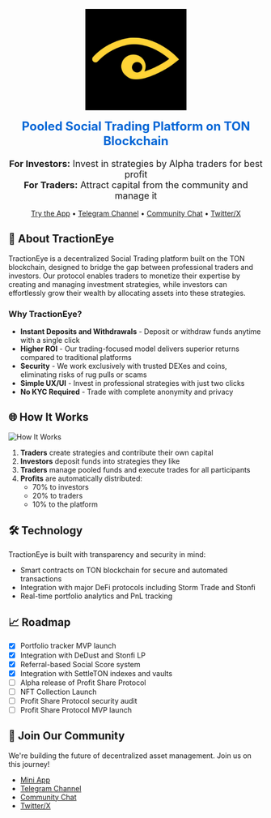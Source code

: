 <p align="center">
  <img src="/profile/assets/TractionEye logo.jpg" alt="TractionEye Logo" width="200"/>
</p>

  <h2 align="center" style="font-size: 24px; margin-top: 10px; color: #0366d6;">
    Pooled Social Trading Platform on TON Blockchain
  </h2>
  
  <p align="center" style="font-size: 18px; margin: 16px 0;">
    <b>For Investors:</b> Invest in strategies by Alpha traders for best profit<br>
    <b>For Traders:</b> Attract capital from the community and manage it
  </p>

<p align="center">
  <a href="https://t.me/TractionEyebot/app">Try the App</a> •
  <a href="https://t.me/TractionEye">Telegram Channel</a> •
  <a href="https://t.me/tractioneye_community">Community Chat</a> •
  <a href="https://x.com/TractionEye">Twitter/X</a>
</p>

## 🚀 About TractionEye

TractionEye is a decentralized Social Trading platform built on the TON blockchain, designed to bridge the gap between professional traders and investors. Our protocol enables traders to monetize their expertise by creating and managing investment strategies, while investors can effortlessly grow their wealth by allocating assets into these strategies.

### Why TractionEye?

- **Instant Deposits and Withdrawals** - Deposit or withdraw funds anytime with a single click
- **Higher ROI** - Our trading-focused model delivers superior returns compared to traditional platforms 
- **Security** - We work exclusively with trusted DEXes and coins, eliminating risks of rug pulls or scams
- **Simple UX/UI** - Invest in professional strategies with just two clicks
- **No KYC Required** - Trade with complete anonymity and privacy

## 🌐 How It Works

![How It Works](https://raw.githubusercontent.com/TractionEye/.github/main/profile/assets/how-it-works.png)

1. **Traders** create strategies and contribute their own capital
2. **Investors** deposit funds into strategies they like
3. **Traders** manage pooled funds and execute trades for all participants
4. **Profits** are automatically distributed:
   - 70% to investors
   - 20% to traders
   - 10% to the platform

## 🛠️ Technology

TractionEye is built with transparency and security in mind:

- Smart contracts on TON blockchain for secure and automated transactions
- Integration with major DeFi protocols including Storm Trade and Stonfi
- Real-time portfolio analytics and PnL tracking

## 📈 Roadmap

- [x] Portfolio tracker MVP launch
- [x] Integration with DeDust and Stonfi LP
- [x] Referral-based Social Score system
- [x] Integration with SettleTON indexes and vaults
- [ ] Alpha release of Profit Share Protocol
- [ ] NFT Collection Launch
- [ ] Profit Share Protocol security audit
- [ ] Profit Share Protocol MVP launch

## 🤝 Join Our Community

We're building the future of decentralized asset management. Join us on this journey!

- [Mini App](https://t.me/TractionEyebot/app)
- [Telegram Channel](https://t.me/TractionEye)
- [Community Chat](https://t.me/tractioneye_community)
- [Twitter/X](https://x.com/TractionEye)
